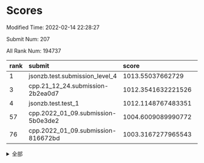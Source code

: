 # Scores

Modified Time: 2022-02-14 22:28:27

Submit Num: 207

All Rank Num: 194737

| rank |               submit               |       score        |       sigma        | pk_num |
| :--- | :--------------------------------- | :----------------- | :----------------- | :----- |
| 1    | jsonzb.test.submission_level_4     | 1013.55037662729   | 0.8507497869229981 | 3763   |
| 3    | cpp.21_12_24.submission-2b2ea0d7   | 1012.3541632221526 | 0.822095437637014  | 3759   |
| 4    | jsonzb.test.test_1                 | 1012.1148767483351 | 0.7929311270284397 | 3763   |
| 57   | cpp.2022_01_09.submission-5b0e3de2 | 1004.6009089990772 | 0.7099307770674099 | 3764   |
| 76   | cpp.2022_01_09.submission-816672bd | 1003.3167277965543 | 0.7194521156147664 | 3761   |


<details>
<summary>全部</summary>

| rank |                 submit                 |       score        |       sigma        | pk_num |
| :--- | :------------------------------------- | :----------------- | :----------------- | :----- |
| 1    | jsonzb.test.submission_level_4         | 1013.55037662729   | 0.8507497869229981 | 3763   |
| 2    | gobigger.level_3.submission_level_3_27 | 1012.66616574482   | 0.7825271348310938 | 3764   |
| 3    | cpp.21_12_24.submission-2b2ea0d7       | 1012.3541632221526 | 0.822095437637014  | 3759   |
| 4    | jsonzb.test.test_1                     | 1012.1148767483351 | 0.7929311270284397 | 3763   |
| 5    | gobigger.level_3.submission_level_3_38 | 1012.1025586368622 | 0.7982287200837432 | 3765   |
| 6    | gobigger.level_3.submission_level_3_7  | 1011.9710255147319 | 0.7810856433873917 | 3763   |
| 7    | gobigger.level_3.submission_level_3_37 | 1011.1730581776537 | 0.7470706827955048 | 3759   |
| 8    | gobigger.level_3.submission_level_3_41 | 1011.0513962621835 | 0.7720173685418484 | 3766   |
| 9    | gobigger.level_3.submission_level_3_4  | 1010.9736502674006 | 0.7972977938696656 | 3767   |
| 10   | gobigger.level_3.submission_level_3_11 | 1010.8751581717828 | 0.7512821450888709 | 3760   |
| 11   | gobigger.level_3.submission_level_3_49 | 1010.8182537344067 | 0.7757989294834061 | 3761   |
| 12   | gobigger.level_3.submission_level_3_40 | 1010.7522844459531 | 0.7840881542411964 | 3766   |
| 13   | gobigger.level_3.submission_level_3_47 | 1010.7267368964223 | 0.7531497612256951 | 3763   |
| 14   | gobigger.level_3.submission_level_3_14 | 1010.6738573067081 | 0.7750713933065714 | 3767   |
| 15   | gobigger.level_3.submission_level_3_42 | 1010.6546894759808 | 0.7571925761831191 | 3767   |
| 16   | gobigger.level_3.submission_level_3_22 | 1010.4470064799957 | 0.7776124312001756 | 3762   |
| 17   | gobigger.level_3.submission_level_3_2  | 1010.3055258505577 | 0.7634202489081049 | 3762   |
| 18   | gobigger.level_3.submission_level_3_48 | 1010.2683455335404 | 0.7701157945425673 | 3764   |
| 19   | gobigger.level_3.submission_level_3_16 | 1010.2681152188409 | 0.751140956639115  | 3762   |
| 20   | gobigger.level_3.submission_level_3_23 | 1010.1646245589336 | 0.7653796274019306 | 3759   |
| 21   | gobigger.level_3.submission_level_3_5  | 1010.106825498297  | 0.7636350861826626 | 3757   |
| 22   | gobigger.level_3.submission_level_3_24 | 1010.0754055235891 | 0.763813023820412  | 3759   |
| 23   | gobigger.level_3.submission_level_3_13 | 1010.052980431027  | 0.7431010942095846 | 3766   |
| 24   | gobigger.level_3.submission_level_3_20 | 1009.9921836301016 | 0.7883764686767595 | 3766   |
| 25   | gobigger.level_3.submission_level_3_36 | 1009.9564139895538 | 0.7637987403715939 | 3764   |
| 26   | gobigger.level_3.submission_level_3_0  | 1009.8914409818718 | 0.7609486756257313 | 3765   |
| 27   | gobigger.level_3.submission_level_3_19 | 1009.8415959491248 | 0.7736717571046949 | 3760   |
| 28   | gobigger.level_3.submission_level_3_1  | 1009.79654734362   | 0.7399767615761302 | 3760   |
| 29   | gobigger.level_3.submission_level_3_26 | 1009.7778471518503 | 0.7643648018658574 | 3762   |
| 30   | gobigger.level_3.submission_level_3_30 | 1009.7553421250178 | 0.7478791020646907 | 3769   |
| 31   | gobigger.level_3.submission_level_3_21 | 1009.675318447723  | 0.7392129279573147 | 3764   |
| 32   | gobigger.level_3.submission_level_3_44 | 1009.6570638363311 | 0.7533245681801947 | 3766   |
| 33   | gobigger.level_3.submission_level_3_28 | 1009.6301093881934 | 0.7476304776055787 | 3762   |
| 34   | gobigger.level_3.submission_level_3_33 | 1009.5393183941645 | 0.7493979497854896 | 3762   |
| 35   | gobigger.level_3.submission_level_3_12 | 1009.4262684062659 | 0.7463977934080975 | 3767   |
| 36   | gobigger.level_3.submission_level_3_8  | 1009.403529089393  | 0.7568593147307123 | 3762   |
| 37   | gobigger.level_3.submission_level_3_46 | 1009.2763629300445 | 0.7443241093593943 | 3759   |
| 38   | gobigger.level_3.submission_level_3_6  | 1009.2411768096201 | 0.7663280826560958 | 3767   |
| 39   | gobigger.level_3.submission_level_3_34 | 1009.1948492994857 | 0.750864217738915  | 3767   |
| 40   | gobigger.level_3.submission_level_3_25 | 1009.1147300007597 | 0.7556828317636388 | 3765   |
| 41   | gobigger.level_3.submission_level_3_15 | 1009.0956120043826 | 0.7600417951519679 | 3764   |
| 42   | gobigger.level_3.submission_level_3_32 | 1009.0413581491036 | 0.7319635613155693 | 3760   |
| 43   | gobigger.level_3.submission_level_3_35 | 1008.9393294385332 | 0.7514238110149356 | 3765   |
| 44   | gobigger.level_3.submission_level_3_31 | 1008.915202290051  | 0.7718870284289976 | 3757   |
| 45   | gobigger.level_3.submission_level_3_29 | 1008.8941986761638 | 0.744187734111388  | 3766   |
| 46   | gobigger.level_3.submission_level_3_43 | 1008.8602464255468 | 0.7249071828209778 | 3758   |
| 47   | gobigger.level_3.submission_level_3_17 | 1008.7685254674288 | 0.7609078119969371 | 3763   |
| 48   | gobigger.level_3.submission_level_3_45 | 1008.6865540606578 | 0.7490963358454557 | 3766   |
| 49   | gobigger.level_3.submission_level_3_18 | 1008.6101254880166 | 0.7486626176878848 | 3764   |
| 50   | gobigger.level_3.submission_level_3_9  | 1008.5917586044395 | 0.7570045040321893 | 3765   |
| 51   | gobigger.level_3.submission_level_3_39 | 1008.4424623396526 | 0.743127244592023  | 3764   |
| 52   | gobigger.level_3.submission_level_3_10 | 1008.3481755635867 | 0.7583036578678006 | 3762   |
| 53   | gobigger.level_3.submission_level_3_3  | 1008.1195110507314 | 0.7348479652327597 | 3763   |
| 54   | gobigger.level_1.submission_level_1_23 | 1005.8184360425333 | 0.7302934132608803 | 3760   |
| 55   | gobigger.level_1.submission_level_1_41 | 1005.0408177964074 | 0.7226405846574372 | 3761   |
| 56   | gobigger.level_1.submission_level_1_17 | 1004.9219241830712 | 0.7245214765188329 | 3765   |
| 57   | cpp.2022_01_09.submission-5b0e3de2     | 1004.6009089990772 | 0.7099307770674099 | 3764   |
| 58   | gobigger.level_1.submission_level_1_29 | 1004.418105388645  | 0.7141579631473851 | 3762   |
| 59   | gobigger.level_1.submission_level_1_19 | 1004.0962638468269 | 0.7271308942528893 | 3761   |
| 60   | gobigger.level_1.submission_level_1_13 | 1004.0825944105169 | 0.7176994906402787 | 3764   |
| 61   | gobigger.level_1.submission_level_1_45 | 1004.0155340653469 | 0.7069974738765589 | 3757   |
| 62   | gobigger.level_1.submission_level_1_44 | 1004.013830824034  | 0.7165832536834404 | 3760   |
| 63   | gobigger.level_1.submission_level_1_21 | 1003.9667054199809 | 0.7308079842120865 | 3765   |
| 64   | gobigger.level_1.submission_level_1_28 | 1003.8920256117686 | 0.7087850104733017 | 3767   |
| 65   | gobigger.level_1.submission_level_1_3  | 1003.891709780477  | 0.7258599071446494 | 3758   |
| 66   | gobigger.level_1.submission_level_1_22 | 1003.8903931836238 | 0.7133044056990208 | 3763   |
| 67   | gobigger.level_1.submission_level_1_25 | 1003.8205169324218 | 0.7172204456897238 | 3762   |
| 68   | gobigger.level_1.submission_level_1_11 | 1003.7628487936524 | 0.7165313225113973 | 3764   |
| 69   | gobigger.level_1.submission_level_1_7  | 1003.7496580858053 | 0.7111978205934889 | 3764   |
| 70   | gobigger.level_1.submission_level_1_14 | 1003.6890399948868 | 0.7308507898230264 | 3762   |
| 71   | gobigger.level_1.submission_level_1_33 | 1003.687534392921  | 0.7362040004528415 | 3758   |
| 72   | gobigger.level_1.submission_level_1_8  | 1003.5382649211209 | 0.7213508896948906 | 3761   |
| 73   | gobigger.level_1.submission_level_1_5  | 1003.4385708557016 | 0.7114891714732963 | 3767   |
| 74   | gobigger.level_1.submission_level_1_49 | 1003.4086655720181 | 0.7205430957268735 | 3768   |
| 75   | gobigger.level_1.submission_level_1_35 | 1003.3671319685122 | 0.7100278968101381 | 3763   |
| 76   | cpp.2022_01_09.submission-816672bd     | 1003.3167277965543 | 0.7194521156147664 | 3761   |
| 77   | gobigger.level_1.submission_level_1_12 | 1003.2820593605537 | 0.7178625046343421 | 3760   |
| 78   | gobigger.level_1.submission_level_1_20 | 1003.2800191032297 | 0.7138514157122183 | 3765   |
| 79   | gobigger.level_1.submission_level_1_48 | 1003.2668460581848 | 0.7161271632780741 | 3768   |
| 80   | gobigger.level_1.submission_level_1_16 | 1003.1453756412158 | 0.7226078656718369 | 3766   |
| 81   | gobigger.level_1.submission_level_1_10 | 1003.1371660308195 | 0.7158457755500839 | 3763   |
| 82   | gobigger.level_1.submission_level_1_18 | 1003.120576606235  | 0.7128987404282597 | 3759   |
| 83   | gobigger.level_1.submission_level_1_6  | 1003.1153066120496 | 0.715349161445392  | 3759   |
| 84   | gobigger.level_1.submission_level_1_15 | 1003.0975360162064 | 0.7182676089953761 | 3766   |
| 85   | gobigger.level_1.submission_level_1_46 | 1003.0251780678115 | 0.702986279657156  | 3761   |
| 86   | gobigger.level_1.submission_level_1_26 | 1002.9768678851154 | 0.7245790543167732 | 3755   |
| 87   | gobigger.level_1.submission_level_1_24 | 1002.9739872437167 | 0.7117123091469403 | 3761   |
| 88   | gobigger.level_1.submission_level_1_27 | 1002.8653887053498 | 0.7214552778028923 | 3763   |
| 89   | gobigger.level_1.submission_level_1_0  | 1002.7169605597719 | 0.7001079905475533 | 3766   |
| 90   | gobigger.level_1.submission_level_1_31 | 1002.7091899343039 | 0.7111824817986249 | 3766   |
| 91   | gobigger.level_1.submission_level_1_30 | 1002.635360063798  | 0.709970885886615  | 3757   |
| 92   | gobigger.level_1.submission_level_1_34 | 1002.6220248342711 | 0.7219155589383556 | 3765   |
| 93   | gobigger.level_1.submission_level_1_42 | 1002.4270884857925 | 0.7096949396087859 | 3755   |
| 94   | gobigger.level_1.submission_level_1_37 | 1002.3888509505964 | 0.7152352690555315 | 3764   |
| 95   | gobigger.level_1.submission_level_1_36 | 1002.3508976045676 | 0.7159593336291725 | 3764   |
| 96   | gobigger.level_1.submission_level_1_43 | 1002.3151834458696 | 0.7025078611830903 | 3758   |
| 97   | gobigger.level_1.submission_level_1_9  | 1002.3128883032674 | 0.7026297533177026 | 3762   |
| 98   | gobigger.level_1.submission_level_1_39 | 1002.1869788586373 | 0.7206996358958965 | 3768   |
| 99   | gobigger.level_1.submission_level_1_1  | 1002.1831489172092 | 0.7086855797124776 | 3766   |
| 100  | gobigger.level_1.submission_level_1_40 | 1002.118408863174  | 0.7048558820765695 | 3767   |
| 101  | gobigger.level_1.submission_level_1_32 | 1002.0904709068667 | 0.7112678276343962 | 3761   |
| 102  | gobigger.level_1.submission_level_1_2  | 1002.0027451602494 | 0.7045547659611375 | 3767   |
| 103  | gobigger.level_1.submission_level_1_47 | 1001.9177728598097 | 0.7089804991065519 | 3764   |
| 104  | gobigger.level_1.submission_level_1_38 | 1001.4183425341951 | 0.7031697726122361 | 3762   |
| 105  | gobigger.level_1.submission_level_1_4  | 1001.4164481602419 | 0.707680451261166  | 3761   |
| 106  | gobigger.random.submission_random_37   | 997.4628908993893  | 0.7078480091757172 | 3760   |
| 107  | gobigger.random.submission_random_31   | 997.3700055866121  | 0.699854946948347  | 3766   |
| 108  | gobigger.random.submission_random_35   | 997.2156171604718  | 0.713302485700573  | 3764   |
| 109  | gobigger.random.submission_random_13   | 997.1604814940953  | 0.7128296150363149 | 3763   |
| 110  | gobigger.random.submission_random_8    | 997.1101427893985  | 0.7090087481801337 | 3762   |
| 111  | gobigger.random.submission_random_28   | 997.0453861482774  | 0.7091679721561515 | 3762   |
| 112  | gobigger.random.submission_random_49   | 997.0007364967242  | 0.7100307522614018 | 3764   |
| 113  | gobigger.random.submission_random_2    | 996.6128895204864  | 0.7084445042453564 | 3765   |
| 114  | gobigger.random.submission_random_39   | 996.5740878789123  | 0.7144280826164368 | 3760   |
| 115  | gobigger.random.submission_random_47   | 996.5568846280664  | 0.7144476327766478 | 3758   |
| 116  | gobigger.random.submission_random_21   | 996.5165366571815  | 0.6986896614698836 | 3764   |
| 117  | gobigger.random.submission_random_1    | 996.3836614837178  | 0.7097859228413292 | 3765   |
| 118  | gobigger.random.submission_random_26   | 996.3670644783708  | 0.715164184429314  | 3759   |
| 119  | gobigger.random.submission_random_14   | 996.343535387276   | 0.7176452477287204 | 3761   |
| 120  | gobigger.random.submission_random_48   | 996.2784731619639  | 0.7082015626610625 | 3760   |
| 121  | gobigger.random.submission_random_12   | 996.2689883005422  | 0.7065196261962345 | 3764   |
| 122  | gobigger.random.submission_random_18   | 996.2643044927987  | 0.7076169480666957 | 3762   |
| 123  | gobigger.random.submission_random_11   | 996.1425376679458  | 0.7042503366026394 | 3761   |
| 124  | gobigger.random.submission_random_6    | 996.1099050051685  | 0.7130056977600013 | 3770   |
| 125  | gobigger.random.submission_random_30   | 996.0549843595978  | 0.7112078267718633 | 3762   |
| 126  | gobigger.random.submission_random_17   | 996.0464799489381  | 0.7177313491672618 | 3764   |
| 127  | gobigger.random.submission_random_15   | 996.045888551061   | 0.7051540135549983 | 3764   |
| 128  | gobigger.random.submission_random_22   | 995.9932413603776  | 0.7156070899255167 | 3765   |
| 129  | gobigger.random.submission_random_23   | 995.9853418555498  | 0.7113285151111158 | 3769   |
| 130  | gobigger.random.submission_random_0    | 995.9810990421917  | 0.7182137345847663 | 3759   |
| 131  | gobigger.random.submission_random_43   | 995.965469765878   | 0.7023609279296863 | 3765   |
| 132  | gobigger.random.submission_random_44   | 995.9620534664008  | 0.712843879984001  | 3760   |
| 133  | gobigger.random.submission_random_45   | 995.9595663884043  | 0.7105279546243489 | 3768   |
| 134  | gobigger.random.submission_random_25   | 995.8428808720867  | 0.7084712387510919 | 3766   |
| 135  | gobigger.random.submission_random_9    | 995.8247379469094  | 0.707617062690736  | 3767   |
| 136  | gobigger.random.submission_random_46   | 995.7801182659475  | 0.7084378677715445 | 3766   |
| 137  | gobigger.random.submission_random_20   | 995.75624758606    | 0.7099316247212213 | 3769   |
| 138  | gobigger.random.submission_random_27   | 995.7553534791684  | 0.7153972370038861 | 3758   |
| 139  | gobigger.random.submission_random_19   | 995.7390283028083  | 0.703998000433419  | 3760   |
| 140  | gobigger.random.submission_random_40   | 995.7385664601278  | 0.7149497217896972 | 3763   |
| 141  | gobigger.random.submission_random_42   | 995.7103756590418  | 0.705258493407784  | 3764   |
| 142  | gobigger.random.submission_random_5    | 995.6812020648077  | 0.7003868831962468 | 3758   |
| 143  | gobigger.random.submission_random_38   | 995.6685554479471  | 0.7079872804407482 | 3764   |
| 144  | gobigger.random.submission_random_34   | 995.6515300398115  | 0.7096608288081069 | 3763   |
| 145  | gobigger.random.submission_random_32   | 995.6281786986841  | 0.7184348412091013 | 3762   |
| 146  | gobigger.random.submission_random_24   | 995.6241837101576  | 0.7294596352686646 | 3762   |
| 147  | gobigger.random.submission_random_33   | 995.5998903143274  | 0.7108324169101399 | 3765   |
| 148  | gobigger.random.submission_random_4    | 995.5854346335105  | 0.7011242289942284 | 3760   |
| 149  | gobigger.random.submission_random_36   | 995.5462438198582  | 0.707084617109308  | 3766   |
| 150  | gobigger.random.submission_random_7    | 995.4837666329962  | 0.71602129618719   | 3763   |
| 151  | gobigger.random.submission_random_10   | 995.4473752264518  | 0.7192022348281355 | 3764   |
| 152  | gobigger.random.submission_random_29   | 995.3785488943987  | 0.7180858035003758 | 3762   |
| 153  | gobigger.random.submission_random_3    | 995.1597527154981  | 0.7248861323156823 | 3760   |
| 154  | gobigger.random.submission_random_16   | 995.1538079726654  | 0.7097989232974679 | 3764   |
| 155  | gobigger.random.submission_random_41   | 995.0178679326114  | 0.7030790248913575 | 3766   |
| 156  | gobigger.level_2.submission_level_2_1  | 994.5111594599786  | 0.7239317649034306 | 3762   |
| 157  | gobigger.level_2.submission_level_2_34 | 994.191727059376   | 0.7329913425366522 | 3761   |
| 158  | gobigger.level_2.submission_level_2_6  | 993.8199544846699  | 0.716894883161792  | 3760   |
| 159  | gobigger.level_2.submission_level_2_37 | 993.6314341674329  | 0.7418316984391357 | 3771   |
| 160  | gobigger.level_2.submission_level_2_33 | 993.3123971205559  | 0.7620781536375361 | 3759   |
| 161  | gobigger.level_2.submission_level_2_27 | 993.2847977045388  | 0.7421871461751122 | 3764   |
| 162  | gobigger.level_2.submission_level_2_48 | 993.2683066624338  | 0.7455841815027806 | 3763   |
| 163  | gobigger.level_2.submission_level_2_8  | 993.2447087687568  | 0.7349146418419076 | 3764   |
| 164  | gobigger.level_2.submission_level_2_0  | 993.2384667861412  | 0.7384114062272997 | 3766   |
| 165  | gobigger.level_2.submission_level_2_39 | 993.2353042902669  | 0.7449849510227396 | 3764   |
| 166  | gobigger.level_2.submission_level_2_26 | 993.2064524136831  | 0.7350964203521099 | 3764   |
| 167  | gobigger.level_2.submission_level_2_19 | 992.9990387169246  | 0.7335357319828256 | 3765   |
| 168  | gobigger.level_2.submission_level_2_4  | 992.9221943560259  | 0.740978150154793  | 3761   |
| 169  | gobigger.level_2.submission_level_2_29 | 992.7535619762239  | 0.7650876901014806 | 3763   |
| 170  | gobigger.level_2.submission_level_2_2  | 992.7183434493245  | 0.7497720820454659 | 3764   |
| 171  | gobigger.level_2.submission_level_2_3  | 992.7039975232178  | 0.7266160190371609 | 3759   |
| 172  | gobigger.level_2.submission_level_2_46 | 992.6425873486453  | 0.737873910497344  | 3762   |
| 173  | gobigger.level_2.submission_level_2_14 | 992.630702912712   | 0.7371439917148723 | 3766   |
| 174  | gobigger.level_2.submission_level_2_15 | 992.5366589055135  | 0.7415828155701186 | 3761   |
| 175  | gobigger.level_2.submission_level_2_9  | 992.312072713667   | 0.7505314963516236 | 3763   |
| 176  | gobigger.level_2.submission_level_2_42 | 992.2927155808737  | 0.7543879825084185 | 3766   |
| 177  | gobigger.level_2.submission_level_2_10 | 992.2542554892088  | 0.7455472078240027 | 3764   |
| 178  | gobigger.level_2.submission_level_2_7  | 992.2426876441233  | 0.7441922301593141 | 3759   |
| 179  | gobigger.level_2.submission_level_2_23 | 992.2288203018817  | 0.7482089673487942 | 3767   |
| 180  | gobigger.level_2.submission_level_2_44 | 992.2240657258114  | 0.7529044302693397 | 3764   |
| 181  | gobigger.level_2.submission_level_2_36 | 992.1875259895907  | 0.7423871109719307 | 3767   |
| 182  | gobigger.level_2.submission_level_2_49 | 992.183901933101   | 0.7388724876755226 | 3763   |
| 183  | gobigger.level_2.submission_level_2_21 | 992.1784853945998  | 0.7340697302077488 | 3763   |
| 184  | gobigger.level_2.submission_level_2_38 | 992.0966586505405  | 0.7341964648477977 | 3761   |
| 185  | gobigger.level_2.submission_level_2_30 | 992.0246258475851  | 0.7468263678120741 | 3763   |
| 186  | gobigger.level_2.submission_level_2_47 | 991.9889886723253  | 0.7457600541498762 | 3766   |
| 187  | gobigger.level_2.submission_level_2_22 | 991.9501758447758  | 0.7336964960278346 | 3764   |
| 188  | gobigger.level_2.submission_level_2_11 | 991.7154960567399  | 0.7308343280823755 | 3760   |
| 189  | gobigger.level_2.submission_level_2_43 | 991.6477377696647  | 0.7473035607754445 | 3761   |
| 190  | gobigger.level_2.submission_level_2_25 | 991.6304124551688  | 0.7526998158591928 | 3765   |
| 191  | gobigger.level_2.submission_level_2_28 | 991.6297761278531  | 0.7576233573054485 | 3768   |
| 192  | gobigger.level_2.submission_level_2_45 | 991.6216737513384  | 0.75172857479312   | 3764   |
| 193  | gobigger.level_2.submission_level_2_20 | 991.3752344980512  | 0.7618924652291148 | 3766   |
| 194  | gobigger.level_2.submission_level_2_13 | 991.3152135682562  | 0.784865222067866  | 3761   |
| 195  | gobigger.level_2.submission_level_2_18 | 991.2953664260904  | 0.7391819379796217 | 3767   |
| 196  | gobigger.level_2.submission_level_2_16 | 991.2392645129257  | 0.7404866370325073 | 3762   |
| 197  | gobigger.level_2.submission_level_2_35 | 991.1776177041745  | 0.7529113036147943 | 3761   |
| 198  | gobigger.level_2.submission_level_2_40 | 990.9326920786295  | 0.7560531347549364 | 3759   |
| 199  | gobigger.level_2.submission_level_2_5  | 990.8977772754689  | 0.7559887804718466 | 3758   |
| 200  | gobigger.level_2.submission_level_2_32 | 990.8571684094289  | 0.7550629697548512 | 3764   |
| 201  | gobigger.level_2.submission_level_2_24 | 990.7542140378242  | 0.8081093835275549 | 3769   |
| 202  | gobigger.level_2.submission_level_2_31 | 990.6557685945244  | 0.759789351040781  | 3763   |
| 203  | gobigger.level_2.submission_level_2_12 | 990.6444568337753  | 0.7541051240999193 | 3761   |
| 204  | gobigger.level_2.submission_level_2_41 | 990.3760448221987  | 0.7646666035878881 | 3762   |
| 205  | gobigger.level_2.submission_level_2_17 | 989.6931332953687  | 0.7610621147714978 | 3764   |
| 206  | gobigger.none.submission_none_0        | 977.4931463256177  | 1.4331355609246508 | 3765   |
| 207  | gobigger.none.submission_none_1        | 976.3344524243829  | 1.3425900294898814 | 3760   |

</details>